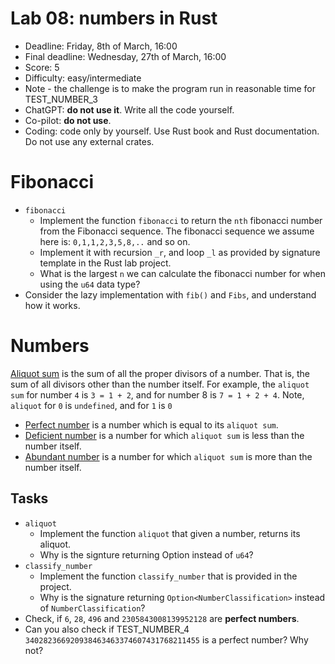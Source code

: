 # Lab 08: numbers in Rust

* Deadline: Friday, 8th of March, 16:00
* Final deadline: Wednesday, 27th of March, 16:00
* Score: 5
* Difficulty: easy/intermediate
* Note - the challenge is to make the program run in reasonable time for TEST_NUMBER_3
* ChatGPT: **do not use it**. Write all the code yourself.
* Co-pilot: **do not use**.
* Coding: code only by yourself. Use Rust book and Rust documentation. Do not use any external crates.




# Fibonacci

* `fibonacci`
   * Implement the function `fibonacci` to return the `nth` fibonacci number from the Fibonacci sequence.
   The fibonacci sequence we assume here is: `0,1,1,2,3,5,8,..` and so on.
   * Implement it with recursion `_r`, and loop `_l` as provided by signature template in the Rust lab project.
   * What is the largest `n` we can calculate the fibonacci number for when using the `u64` data type?
* Consider the lazy implementation with `fib()` and `Fibs`, and understand how it works.



# Numbers

[Aliquot sum](https://en.wikipedia.org/wiki/Aliquot_sum) is the sum of all the proper divisors of a number.
That is, the sum of all divisors other than the number itself.
For example, the `aliquot sum` for number `4` is `3 = 1 + 2`, and for number 8 is `7 = 1 + 2 + 4`.
Note, `aliquot` for `0` is `undefined`, and for `1` is `0`

* [Perfect number](https://en.wikipedia.org/wiki/Perfect_number) is a number which is equal to its `aliquot sum`.
* [Deficient number](https://en.wikipedia.org/wiki/Deficient_number) is a number for which `aliquot sum` is less than the number itself.
* [Abundant number](https://en.wikipedia.org/wiki/Abundant_number) is a number for which `aliquot sum` is more than the number itself.



## Tasks

* `aliquot`
   * Implement the function `aliquot` that given a number, returns its aliquot.
   * Why is the signture returning Option<u64> instead of `u64`?
* `classify_number`
   * Implement the function `classify_number` that is provided in the project.
   * Why is the signature returning `Option<NumberClassification>` instead of `NumberClassification`?
* Check, if `6`, `28`, `496` and `2305843008139952128` are **perfect numbers**.
* Can you also check if TEST_NUMBER_4 `340282366920938463463374607431768211455` is a perfect number? Why not?


